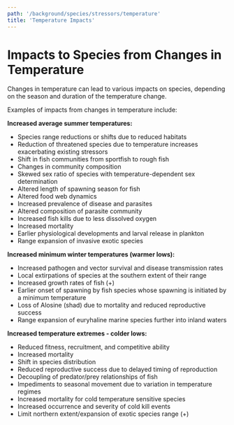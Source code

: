 ```yaml
---
path: '/background/species/stressors/temperature'
title: 'Temperature Impacts'
---
```


# Impacts to Species from Changes in Temperature

Changes in temperature can lead to various impacts on species, depending on the season and duration of the temperature change.

Examples of impacts from changes in temperature include:

**Increased average summer temperatures:**

- Species range reductions or shifts due to reduced habitats
- Reduction of threatened species due to temperature increases exacerbating existing stressors
- Shift in fish communities from sportfish to rough fish
- Changes in community composition
- Skewed sex ratio of species with temperature-dependent sex determination
- Altered length of spawning season for fish
- Altered food web dynamics
- Increased prevalence of disease and parasites
- Altered composition of parasite community
- Increased fish kills due to less dissolved oxygen
- Increased mortality
- Earlier physiological developments and larval release in plankton
- Range expansion of invasive exotic species

**Increased minimum winter temperatures (warmer lows):**

- Increased pathogen and vector survival and disease transmission rates
- Local extirpations of species at the southern extent of their range
- Increased growth rates of fish (+)
- Earlier onset of spawning by fish species whose spawning is initiated by a minimum temperature
- Loss of Alosine (shad) due to mortality and reduced reproductive success
- Range expansion of euryhaline marine species further into inland waters

**Increased temperature extremes - colder lows:**

- Reduced fitness, recruitment, and competitive ability
- Increased mortality
- Shift in species distribution
- Reduced reproductive success due to delayed timing of reproduction
- Decoupling of predator/prey relationships of fish
- Impediments to seasonal movement due to variation in temperature regimes
- Increased mortality for cold temperature sensitive species
- Increased occurrence and severity of cold kill events
- Limit northern extent/expansion of exotic species range (+)
